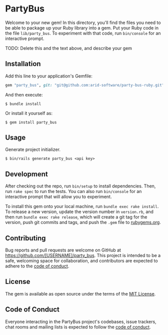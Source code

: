 # PartyBus

Welcome to your new gem! In this directory, you'll find the files you need to be able to package up your Ruby library into a gem. Put your Ruby code in the file `lib/party_bus`. To experiment with that code, run `bin/console` for an interactive prompt.

TODO: Delete this and the text above, and describe your gem

## Installation

Add this line to your application's Gemfile:

```ruby
gem "party_bus", git: "git@github.com:arid-software/party-bus-ruby.git", branch: "post-events"
```

And then execute:

    $ bundle install

Or install it yourself as:

    $ gem install party_bus

## Usage

Generate project initializer.

    $ bin/rails generate party_bus <api key>

## Development

After checking out the repo, run `bin/setup` to install dependencies. Then, run `rake spec` to run the tests. You can also run `bin/console` for an interactive prompt that will allow you to experiment.

To install this gem onto your local machine, run `bundle exec rake install`. To release a new version, update the version number in `version.rb`, and then run `bundle exec rake release`, which will create a git tag for the version, push git commits and tags, and push the `.gem` file to [rubygems.org](https://rubygems.org).

## Contributing

Bug reports and pull requests are welcome on GitHub at https://github.com/[USERNAME]/party_bus. This project is intended to be a safe, welcoming space for collaboration, and contributors are expected to adhere to the [code of conduct](https://github.com/[USERNAME]/party_bus/blob/master/CODE_OF_CONDUCT.md).


## License

The gem is available as open source under the terms of the [MIT License](https://opensource.org/licenses/MIT).

## Code of Conduct

Everyone interacting in the PartyBus project's codebases, issue trackers, chat rooms and mailing lists is expected to follow the [code of conduct](https://github.com/[USERNAME]/party_bus/blob/master/CODE_OF_CONDUCT.md).
